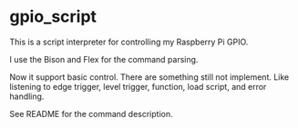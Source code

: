 gpio_script
===========

This is a script interpreter for controlling my Raspberry Pi GPIO.

I use the Bison and Flex for the command parsing.

Now it support basic control.  There are something still not implement.
Like listening to edge trigger, level trigger, function, load script, 
and error handling.

See README for the command description.
